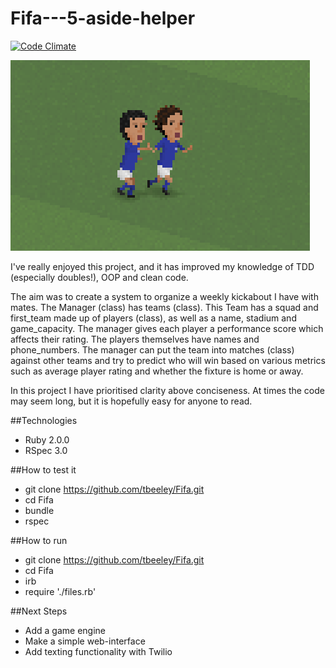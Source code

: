 Fifa---5-aside-helper
====

[![Code Climate](https://codeclimate.com/github/tbeeley/Fifa/badges/gpa.svg)](https://codeclimate.com/github/tbeeley/Fifa)

![Picture](./assets/tardelli1.png)

I've really enjoyed this project, and it has improved my knowledge of TDD (especially doubles!), OOP and clean code. 

The aim was to create a system to organize a weekly kickabout I have with mates. The Manager (class) has teams (class). This Team has a squad and first_team made up of players (class), as well as a name, stadium and game_capacity. The manager gives each player a performance score which affects their rating. The players themselves have names and phone_numbers. The manager can put the team into matches (class) against other teams and try to predict who will win based on various metrics such as average player rating and whether the fixture is home or away. 

In this project I have prioritised clarity above conciseness. At times the code may seem long, but it is hopefully easy for anyone to read.  


##Technologies

- Ruby 2.0.0
- RSpec 3.0

##How to test it

- git clone https://github.com/tbeeley/Fifa.git
- cd Fifa
- bundle
- rspec

##How to run

- git clone https://github.com/tbeeley/Fifa.git
- cd Fifa
- irb
- require './files.rb'

##Next Steps

- Add a game engine
- Make a simple web-interface
- Add texting functionality with Twilio



